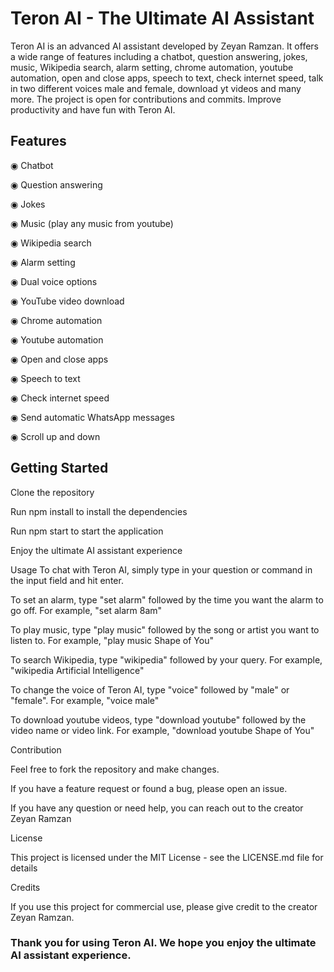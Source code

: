 <h1>Teron AI - The Ultimate AI Assistant</h1>
<p>Teron AI is an advanced AI assistant developed by Zeyan Ramzan. It offers a wide range of features including a chatbot, question answering, jokes, music, Wikipedia search, alarm setting, chrome automation, youtube automation, open and close apps, speech to text, check internet speed, talk in two different voices male and female, download yt videos and many more. The project is open for contributions and commits. Improve productivity and have fun with Teron AI.</p>

<h2>Features</h2>
◉ Chatbot

◉ Question answering

◉ Jokes

◉ Music (play any music from youtube)

◉ Wikipedia search

◉ Alarm setting

◉ Dual voice options

◉ YouTube video download

◉ Chrome automation

◉ Youtube automation

◉ Open and close apps

◉ Speech to text

◉ Check internet speed

◉ Send automatic WhatsApp messages

◉ Scroll up and down

<h2>Getting Started</h2>

<span>Clone the repository</span>

<span>Run npm install to install the dependencies</span>

<span>Run npm start to start the application</span>

<span>Enjoy the ultimate AI assistant experience</span>

Usage
To chat with Teron AI, simply type in your question or command in the input field and hit enter.

To set an alarm, type "set alarm" followed by the time you want the alarm to go off. For example, "set alarm 8am"

To play music, type "play music" followed by the song or artist you want to listen to. For example, "play music Shape of You"

To search Wikipedia, type "wikipedia" followed by your query. For example, "wikipedia Artificial Intelligence"

To change the voice of Teron AI, type "voice" followed by "male" or "female". For example, "voice male"

To download youtube videos, type "download youtube" followed by the video name or video link. For example, "download youtube Shape of You"

Contribution

Feel free to fork the repository and make changes.

If you have a feature request or found a bug, please open an issue.

If you have any question or need help, you can reach out to the creator Zeyan Ramzan

License

This project is licensed under the MIT License - see the LICENSE.md file for details

Credits

If you use this project for commercial use, please give credit to the creator Zeyan Ramzan.

<h3>Thank you for using Teron AI. We hope you enjoy the ultimate AI assistant experience.</h3>
